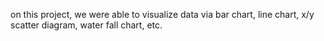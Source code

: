 on this project, we were able to visualize data via bar chart, line chart, x/y scatter diagram, water fall chart, etc.
